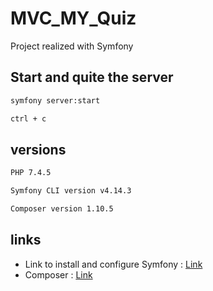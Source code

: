# MVC_MY_Quiz

Project realized with Symfony 

## Start and quite the server

```bash
symfony server:start
```

```bash
ctrl + c
```

## versions

```bash
PHP 7.4.5
```

```bash
Symfony CLI version v4.14.3 
```

```bash
Composer version 1.10.5
```
## links

- Link to install and configure Symfony : [Link](https://symfony.com/doc/current/setup.html)
- Composer : [Link](https://getcomposer.org/)
